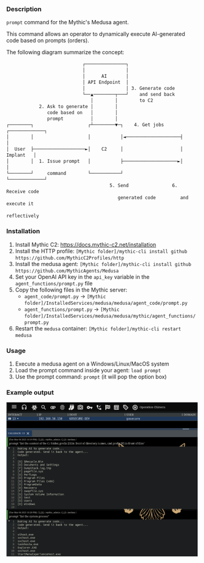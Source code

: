 ### Description
`prompt` command for the Mythic's Medusa agent.

This command allows an operator to dynamically execute AI-generated code based on prompts (orders).

The following diagram summarize the concept:
```
                            ┌───────────────┐                                  
                            │               │                                  
                            │      AI       │                                  
                            │ API Endpoint  │                                  
                            │               │ 3. Generate code                 
                            └──▲────────┬───┘    and send back                 
                               │        │        to C2
            2. Ask to generate │        │                                      
               code based on   │        │                                      
               prompt          │        │                                      
┌────────┐                    ┌┴────────▼─┐    4. Get jobs      ┌─────────────┐
│        │                    │           │◄────────────────────┤             │
│  User  ├───────────────────►│    C2     │                     │   Implant   │
│        │  1. Issue prompt   │           ├────────────────────►│             │
└────────┘     command        └───────────┘                     └─────────────┘
                                      5. Send                6. Receive code   
                                         generated code         and execute it 
                                                                reflectively   
```

### Installation
1. Install Mythic C2: https://docs.mythic-c2.net/installation
2. Install the HTTP profile: `[Mythic folder]/mythic-cli install github https://github.com/MythicC2Profiles/http`
3. Install the medusa agent: `[Mythic folder]/mythic-cli install github https://github.com/MythicAgents/Medusa`
4. Set your OpenAI API key in the `api_key` variable in the `agent_functions/prompt.py` file
5. Copy the following files in the Mythic server:
    - `agent_code/prompt.py` -> `[Mythic folder]/InstalledServices/medusa/medusa/agent_code/prompt.py`
    - `agent_functions/prompt.py` -> `[Mythic folder]/InstalledServices/medusa/medusa/mythic/agent_functions/prompt.py`
6. Restart the `medusa` container: `[Mythic folder]/mythic-cli restart medusa`

### Usage
1. Execute a medusa agent on a Windows/Linux/MacOS system
2. Load the prompt command inside your agent: `load prompt`
3. Use the prompt command: `prompt` (it will pop the option box)

### Example output
![prompt](../media/mythic.png) 


